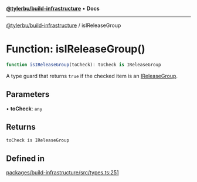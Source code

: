 [**@tylerbu/build-infrastructure**](../README.md) • **Docs**

***

[@tylerbu/build-infrastructure](../README.md) / isIReleaseGroup

# Function: isIReleaseGroup()

```ts
function isIReleaseGroup(toCheck): toCheck is IReleaseGroup
```

A type guard that returns `true` if the checked item is an [IReleaseGroup](../interfaces/IReleaseGroup.md).

## Parameters

• **toCheck**: `any`

## Returns

`toCheck is IReleaseGroup`

## Defined in

[packages/build-infrastructure/src/types.ts:251](https://github.com/microsoft/FluidFramework/blob/main/build-tools/packages/build-infrastructure/src/types.ts#L251)
